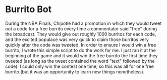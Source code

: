 # Burrito Bot

During the NBA Finals, Chipotle had a promotion in which they would tweet out a code for a free burrito every time a commentator said "free" during the broadcast. They would give out roughly 1000 burritos for each code, and the excited populace was very quick to claim those burritos very quickly after the code was tweeted. In order to ensure I would win a free burrito, I wrote this simple script to do the work for me. I just ran it at the beginning of the game and it would win the free burrito the first time they tweeted (as long as the tweet contained the word "text" followed by the code). I could only win the contest one time, so this was all for one free burrito (but it was an opportunity to learn new things nonetheless).
